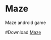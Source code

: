 # Maze
Maze android game

#Download
[Maze](https://play.google.com/store/apps/details?id=com.ggwp.maze)
